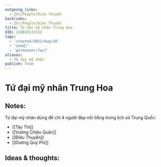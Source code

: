 ```yaml
---
outgoing_links:
  - Zet/People/Điêu Thuyền
backlinks:
  - Zet/People/Điêu Thuyền
title: Tứ đại mỹ nhân Trung Hoa
UID: 210828133332
tags:
  - 'created/2021/Aug/28'
  - 'seed🥜'
  - 'permanent/fact'
aliases:
  - Tứ đại mỹ nhân
publish: True
---
```

# Tứ đại mỹ nhân Trung Hoa

## Notes:
Tứ đại mỹ nhân dùng để chỉ 4 người đẹp nổi tiếng trong lịch sử Trung Quốc:

- [[Tây Thi]]
- [[Vương Chiêu Quân]]
- [[Điêu Thuyền]]
- [[Dương Quý Phi]]

## Ideas & thoughts:
